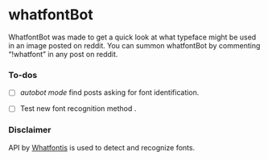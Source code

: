# whatfontBot

WhatfontBot was made to get a quick look at what typeface might be used in an image posted on reddit. You can summon whatfontBot by commenting “!whatfont” in any post on reddit.

### To-dos

- [ ]  *autobot mode*  find posts asking for font identification.
- [ ] Test new font recognition method .


### Disclaimer
API by  [Whatfontis](https://whatfontis.com) is used to detect and recognize fonts.
